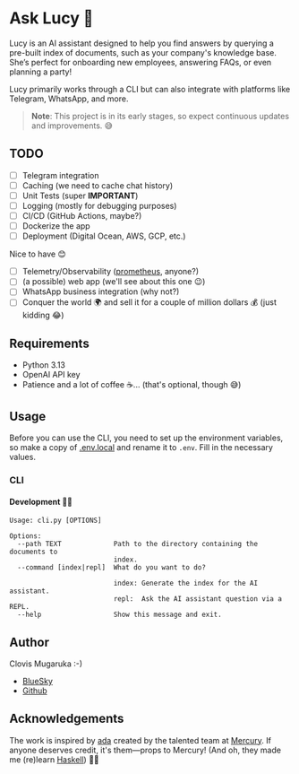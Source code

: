 # Ask Lucy 🐶

Lucy is an AI assistant designed to help you find answers by querying a pre-built index of documents, such as your company's knowledge base.
She’s perfect for onboarding new employees, answering FAQs, or even planning a party!

Lucy primarily works through a CLI but can also integrate with platforms like Telegram, WhatsApp, and more.

> **Note**: This project is in its early stages, so expect continuous updates and improvements. 😅


## TODO
- [ ] Telegram integration
- [ ] Caching (we need to cache chat history)
- [ ] Unit Tests (super **IMPORTANT**)
- [ ] Logging (mostly for debugging purposes)
- [ ] CI/CD (GitHub Actions, maybe?)
- [ ] Dockerize the app
- [ ] Deployment (Digital Ocean, AWS, GCP, etc.)

Nice to have 😊

- [ ] Telemetry/Observability ([prometheus](https://prometheus.io/), anyone?)
- [ ] (a possible) web app (we'll see about this one 😉)
- [ ] WhatsApp business integration (why not?)
- [ ] Conquer the world 🌍 and sell it for a couple of million dollars 💰 (just kidding 😂)

## Requirements

- Python 3.13
- OpenAI API key
- Patience and a lot of coffee ☕️... (that's optional, though 😅)

## Usage

Before you can use the CLI, you need to set up the environment variables,
so make a copy of [.env.local](./.env.local) and rename it to `.env`. Fill in the necessary values.

### CLI

#### Development 👷🏽

```
Usage: cli.py [OPTIONS]

Options:
  --path TEXT             Path to the directory containing the documents to
                          index.
  --command [index|repl]  What do you want to do?

                          index: Generate the index for the AI assistant.
                          repl:  Ask the AI assistant question via a REPL.
  --help                  Show this message and exit.
```


## Author

Clovis Mugaruka :-)

- [BlueSky](https://bsky.app/profile/clovisphere.github.io)
- [Github](https://github.com/clovisphere)


## Acknowledgements

The work is inspired by [ada](https://github.com/MercuryTechnologies/ada)
created by the talented team at [Mercury](https://mercury.com/). If anyone deserves credit,
it's them—props to Mercury! (And oh, they made me (re)learn [Haskell](https://people.willamette.edu/~fruehr/haskell/evolution.html)) 👏🏽
